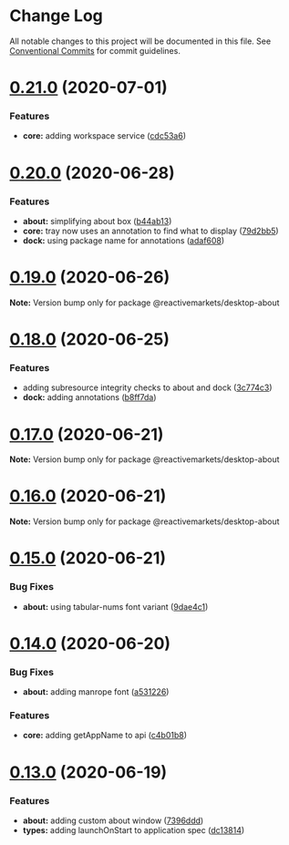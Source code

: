 # Change Log

All notable changes to this project will be documented in this file.
See [Conventional Commits](https://conventionalcommits.org) for commit guidelines.

# [0.21.0](https://github.com/reactivemarkets/desktop/compare/v0.20.0...v0.21.0) (2020-07-01)


### Features

* **core:** adding workspace service ([cdc53a6](https://github.com/reactivemarkets/desktop/commit/cdc53a66d70a990102905e383051dc4dc37e4f58))





# [0.20.0](https://github.com/reactivemarkets/desktop/compare/v0.19.0...v0.20.0) (2020-06-28)


### Features

* **about:** simplifying about box ([b44ab13](https://github.com/reactivemarkets/desktop/commit/b44ab131bbe0f1fa6f1d4bc7de1f26d65f21d510))
* **core:** tray now uses an annotation to find what to display ([79d2bb5](https://github.com/reactivemarkets/desktop/commit/79d2bb5abbf969cecdcc70b2742508320b50d22e))
* **dock:** using package name for annotations ([adaf608](https://github.com/reactivemarkets/desktop/commit/adaf608cab78315f07ed4be85cb2842df32e0539))





# [0.19.0](https://github.com/reactivemarkets/desktop/compare/v0.18.0...v0.19.0) (2020-06-26)

**Note:** Version bump only for package @reactivemarkets/desktop-about





# [0.18.0](https://github.com/reactivemarkets/desktop/compare/v0.17.0...v0.18.0) (2020-06-25)


### Features

* adding subresource integrity checks to about and dock ([3c774c3](https://github.com/reactivemarkets/desktop/commit/3c774c3da56ece4bb9f4174da05f9a2137ae9a97))
* **dock:** adding annotations ([b8ff7da](https://github.com/reactivemarkets/desktop/commit/b8ff7da202f6d5010eb83ac18361a4e1177cb26d))





# [0.17.0](https://github.com/reactivemarkets/desktop/compare/v0.16.0...v0.17.0) (2020-06-21)

**Note:** Version bump only for package @reactivemarkets/desktop-about





# [0.16.0](https://github.com/reactivemarkets/desktop/compare/v0.15.0...v0.16.0) (2020-06-21)

**Note:** Version bump only for package @reactivemarkets/desktop-about





# [0.15.0](https://github.com/reactivemarkets/desktop/compare/v0.14.0...v0.15.0) (2020-06-21)


### Bug Fixes

* **about:** using tabular-nums font variant ([9dae4c1](https://github.com/reactivemarkets/desktop/commit/9dae4c15e2dc57660e83468780ecde68b4dcebaf))





# [0.14.0](https://github.com/reactivemarkets/desktop/compare/v0.13.0...v0.14.0) (2020-06-20)


### Bug Fixes

* **about:** adding manrope font ([a531226](https://github.com/reactivemarkets/desktop/commit/a53122689369447a1d75ca30d8b1387a5d591b2c))


### Features

* **core:** adding getAppName to api ([c4b01b8](https://github.com/reactivemarkets/desktop/commit/c4b01b8f7df0edd7d6a86dea7630068ae57fde32))





# [0.13.0](https://github.com/reactivemarkets/desktop/compare/v0.12.0...v0.13.0) (2020-06-19)


### Features

* **about:** adding custom about window ([7396ddd](https://github.com/reactivemarkets/desktop/commit/7396ddd4b047c035d4f3c0d1a974bcde619f39c0))
* **types:** adding launchOnStart to application spec ([dc13814](https://github.com/reactivemarkets/desktop/commit/dc138141e367aec19b9b2176dc8c70e8a04cea0a))
